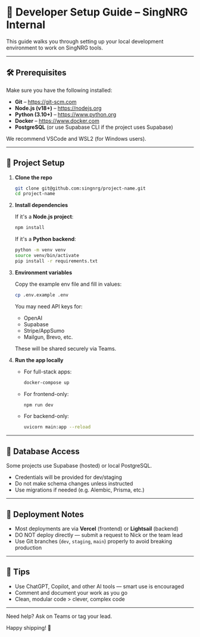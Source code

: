 # 🧪 Developer Setup Guide – SingNRG Internal

This guide walks you through setting up your local development environment to work on SingNRG tools.

---

## 🛠 Prerequisites

Make sure you have the following installed:

- **Git** – https://git-scm.com  
- **Node.js (v18+)** – https://nodejs.org  
- **Python (3.10+)** – https://www.python.org  
- **Docker** – https://www.docker.com  
- **PostgreSQL** (or use Supabase CLI if the project uses Supabase)

We recommend VSCode and WSL2 (for Windows users).

---

## 🧬 Project Setup

1. **Clone the repo**
   ```bash
   git clone git@github.com:singnrg/project-name.git
   cd project-name
   ```

2. **Install dependencies**

   If it's a **Node.js project**:
   ```bash
   npm install
   ```

   If it's a **Python backend**:
   ```bash
   python -m venv venv
   source venv/bin/activate
   pip install -r requirements.txt
   ```

3. **Environment variables**

   Copy the example env file and fill in values:
   ```bash
   cp .env.example .env
   ```

   You may need API keys for:
   - OpenAI
   - Supabase
   - Stripe/AppSumo
   - Mailgun, Brevo, etc.

   These will be shared securely via Teams.

4. **Run the app locally**

   - For full-stack apps:
     ```bash
     docker-compose up
     ```

   - For frontend-only:
     ```bash
     npm run dev
     ```

   - For backend-only:
     ```bash
     uvicorn main:app --reload
     ```

---

## 💾 Database Access

Some projects use Supabase (hosted) or local PostgreSQL.

- Credentials will be provided for dev/staging
- Do not make schema changes unless instructed
- Use migrations if needed (e.g. Alembic, Prisma, etc.)

---

## 🚀 Deployment Notes

- Most deployments are via **Vercel** (frontend) or **Lightsail** (backend)  
- DO NOT deploy directly — submit a request to Nick or the team lead  
- Use Git branches (`dev`, `staging`, `main`) properly to avoid breaking production

---

## 🧠 Tips

- Use ChatGPT, Copilot, and other AI tools — smart use is encouraged  
- Comment and document your work as you go  
- Clean, modular code > clever, complex code

---

Need help? Ask on Teams or tag your lead.

Happy shipping! 🚀
